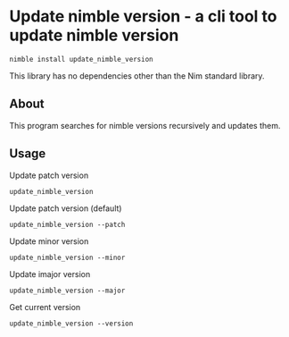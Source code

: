 # Update nimble version - a cli tool to update nimble version

`nimble install update_nimble_version`

This library has no dependencies other than the Nim standard library.

## About

This program searches for nimble versions recursively and updates them.

## Usage


Update patch version
```
update_nimble_version
```

Update patch version (default)
```
update_nimble_version --patch
```


Update minor version
```
update_nimble_version --minor
```

Update imajor version
```
update_nimble_version --major
```

Get current version
```
update_nimble_version --version
```
